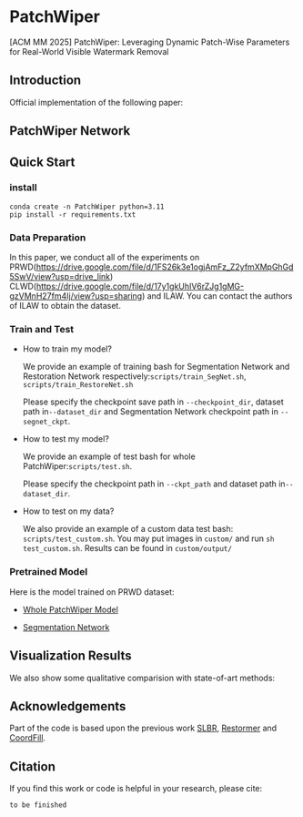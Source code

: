 # PatchWiper
[ACM MM 2025] PatchWiper: Leveraging Dynamic Patch-Wise Parameters for Real-World Visible Watermark Removal

## Introduction

Official implementation of the following paper:

## PatchWiper Network

## Quick Start

### install

```
conda create -n PatchWiper python=3.11
pip install -r requirements.txt
```

### Data Preparation

In this paper, we conduct all of the experiments on PRWD(https://drive.google.com/file/d/1FS26k3e1ogjAmFz_Z2yfmXMpGhGd5SwV/view?usp=drive_link) CLWD(https://drive.google.com/file/d/17y1gkUhIV6rZJg1gMG-gzVMnH27fm4Ij/view?usp=sharing) and ILAW. You can contact the authors of ILAW to obtain the dataset.


### Train and Test

- How to train my model?

  We provide an example of training bash for Segmentation Network and Restoration Network respectively:```scripts/train_SegNet.sh```, ```scripts/train_RestoreNet.sh``` 

  Please specify the checkpoint save path in ```--checkpoint_dir```, dataset path in```--dataset_dir``` and Segmentation Network checkpoint path in ```--segnet_ckpt```.

- How to test my model?

  We provide an example of test bash for whole PatchWiper:```scripts/test.sh```.

  Please specify the checkpoint path in ```--ckpt_path``` and dataset path in```--dataset_dir```.

- How to test on my data?

  We also provide an example of a custom data test bash: ```scripts/test_custom.sh```. You may put images in ```custom/``` and run ```sh test_custom.sh```. Results can be found in ```custom/output/```


### Pretrained Model
Here is the model trained on PRWD dataset:

- [Whole PatchWiper Model](https://drive.google.com/file/d/1fhbSgktTkp7DhfVkZ8yg3sR3AFAs-YiH/view?usp=drive_link)

- [Segmentation Network](https://drive.google.com/file/d/18S5qVF9G8wBZ_kXiszYFVvReP7knZ-Wi/view?usp=drive_link)

## Visualization Results
We also show some qualitative comparision with state-of-art methods:


## **Acknowledgements**
Part of the code is based upon the previous work [SLBR](https://github.com/bcmi/SLBR-Visible-Watermark-Removal), [Restormer](https://github.com/swz30/Restormer) and [CoordFill](https://github.com/NiFangBaAGe/CoordFill).


## Citation
If you find this work or code is helpful in your research, please cite:

```
to be finished
```